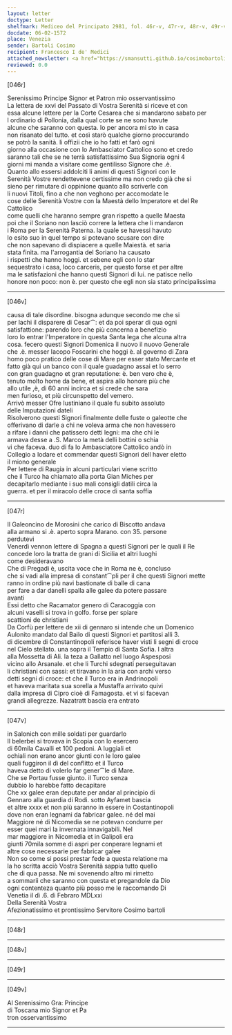 ```yaml
---
layout: letter
doctype: Letter
shelfmark: Mediceo del Principato 2981, fol. 46r-v, 47r-v, 48r-v, 49r-v
docdate: 06-02-1572
place: Venezia
sender: Bartoli Cosimo
recipient: Francesco I de' Medici
attached_newsletter: <a href="https://smansutti.github.io/cosimobartoli/texts/3081_005/">3081_005</a>
reviewed: 0.0
---
```


[046r]  
  
  
Serenissimo Principe Signor et Patron mio osservantissimo  
La lettera de xxvi del Passato di Vostra Serenità si riceve et con  
essa alcune lettere per la Corte Cesarea che si mandarono sabato per  
l ordinario di Pollonia, dalla qual corte se ne sono havute  
alcune che saranno con questa. Io per ancora mi sto in casa  
non risanato del tutto. et così starò qualche giorno proccurando  
se potrò la sanità. li offizii che io ho fatti et farò ogni  
giorno alla occasione con lo Ambasciator Cattolico sono et credo  
saranno tali che se ne terrà satisfattissimo Sua Signoria ogni 4  
giorni mi manda a visitare come gentilisso Signore che .è.  
Quanto allo essersi addolciti li animi di questi Signori con le  
Serenità Vostre rendettevene certissime ma non credo già che si  
sieno per rimutare di oppinione quanto allo scriverle con  
li nuovi Titoli, fino a che non veghono per accomodate le  
cose delle Serenità Vostre con la Maestà dello Imperatore et del Re Cattolico  
come quelli che haranno sempre gran rispetto a quelle Maesta  
poi che il Soriano non lasciò correre la lettera che li mandaron  
i Roma per la Serenità Paterna. la quale se havessi havuto  
lo esito suo in quel tempo si potevano scusare con dire  
che non sapevano di dispiacere a quelle Maiestà. et saria  
stata finita. ma l'arrogantia del Soriano ha causato  
i rispetti che hanno hoggi. et sebene egli con lo star  
sequestrato i casa, loco carceris, per questo forse et per altre  
ma le satisfazioni che hanno questi Signori di lui. ne patisce nello  
honore non poco: non è. per questo che egli non sia stato principalissima  
  
---  

[046v]  
  
  
causa di tale disordine. bisogna adunque secondo me che si  
per lachi il disparere di Cesar⁀: et da poi sperar di qua ogni  
satisfattione: parendo loro che più concerna a benefizio  
loro lo entrar l'Imperatore in questa Santa lega che alcuna altra  
cosa. fecero questi Signori Domenica il nuovo il nuovo Generale  
che .è. messer Iacopo Foscarini che hoggi è. al governo di Zara  
homo poco pratico delle cose di Mare per esser stato Mercante et  
fatto già qui un banco con il quale guadagno assai et lo serro  
con gran guadagno et gran reputatione: è. ben vero che è,  
tenuto molto home da bene, et aspira allo honore più che  
allo utile ,è, di 60 anni incirca et si crede che sara  
men furioso, et più circunspetto del vemero.  
Arrivò messer Ofre Iustiniano il quale fu subito assoluto  
delle Imputazioni dateli  
Risolverono questi Signori finalmente delle fuste o galeotte che  
offerivano di darle a chi ne voleva arma che non havessero  
a rifare i danni che patissero detti legni: ma che chi le  
armava desse a .S. Marco la metà delli bottini o schia  
vi che faceva. duo di fa lo Ambasciatore Cattolico andò in  
Collegio a lodare et commendar questi Signori dell haver eletto  
il miono generale  
Per lettere di Raugia in alcuni particulari viene scritto  
che il Turco ha chiamato alla porta Gian Miches per  
decapitarlo mediante i suo mali consigli datili circa la  
guerra. et per il miracolo delle croce di santa soffia  
  
---  

[047r]  
  
  
Il Galeoncino de Morosini che carico di Biscotto andava  
alla armano si .è. aperto sopra Marano. con 35. persone  
perdutevi  
Venerdì vennon lettere di Spagna a questi Signori per le quali il Re  
concede loro la tratta de grani di Sicilia et altri luoghi  
come desideravano  
Che di Pregadi è, uscita voce che in Roma ne è, concluso  
che si vadi alla impresa di constant⁀pli per il che questi Signori mette  
ranno in ordine più navi bastionate di balle di cana  
per fare a dar danelli spalla alle galee da potere passare  
avanti  
Essi detto che Racamator genero di Caracoggia con  
alcuni vaselli si trova in golfo. forse per spiare  
scattioni de christiani  
Da Corfù per lettere de xii di gennaro si intende che un Domenico  
Aulonito mandato dal Bailo di questi Signori et partitosi alli 3.  
di dicembre di Constantinopoli referisce haver visti li segni di croce  
nel Cielo stellato. una sopra il Tempio di Santa Sofia. l altra  
alla Mossetta di Ali. la teza a Gallatto nel luogo Aspesposi  
vicino allo Arsanale. et che li Turchi sdegnati perseguitavan  
li christiani con sassi: et tiravano in la aria con archi verso  
detti segni di croce: et che il Turco era in Andrinopoli  
et haveva maritata sua sorella a Mustaffa arrivato quivi  
dalla impresa di Cipro cioè di Famagosta. et vi si facevan  
grandi allegrezze. Nazatratt bascia era entrato  
  
---  

[047v]  
  
  
in Salonich con mille soldati per guardarlo  
Il belerbei si trovava in Scopia con lo esercero  
di 60mila Cavalli et 100 pedoni. A luggiali et  
ochiali non erano ancor giunti con le loro galee  
quali fuggiron il dì del conflitto et il Turco  
haveva detto di volerlo far gener⁀le di Mare.  
Che se Portau fusse giunto. il Turco senza  
dubbio lo harebbe fatto decapitare  
Che xx galee eran deputate per andar al principio di  
Gennaro alla guardia di Rodi. sotto Ayfamet bascia  
et altre xxxx et non più saranno in essere in Costantinopoli  
dove non eran legnami da fabricar galee. né del mai  
Maggiore né di Nicomedia se ne potevan condurre per  
esser quei mari la invernata innavigabili. Nel  
mar maggiore in Nicomedia et in Galipoli era  
giunti 70mila somme di aspri per conperare legnami et  
altre cose necessarie per fabricar galee  
Non so come si possi prestar fede a questa relatione ma  
la ho scritta acciò Vostra Serenità sappia tutto quello  
che di qua passa. Ne mi sovenendo altro mi rimetto  
a sommarii che saranno con questa et pregandole da Dio  
ogni contenteza quanto più posso me le raccomando Di  
Venetia il dì .6. di Febraro MDLxxi  
Della Serenità Vostra  
Afezionatissimo et prontissimo Servitore Cosimo bartoli  
  
---  

[048r]  
  
  
  
---  

[048v]  
  
  
  
---  

[049r]  
  
  
  
---  

[049v]  
  
  
Al Serenissimo Gra: Principe  
di Toscana mio Signor et Pa  
tron osservantissimo  
  
---  

